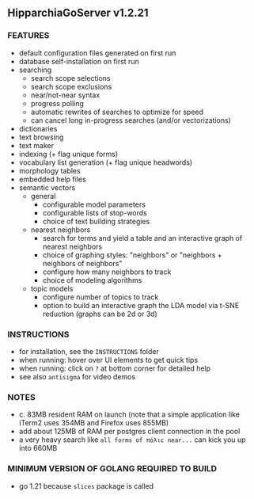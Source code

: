 ## HipparchiaGoServer v1.2.21

### FEATURES

* default configuration files generated on first run
* database self-installation on first run
* searching
  * search scope selections 
  * search scope exclusions 
  * near/not-near syntax
  * progress polling
  * automatic rewrites of searches to optimize for speed
  * can cancel long in-progress searches (and/or vectorizations)
* dictionaries
* text browsing
* text maker
* indexing (+ flag unique forms)
* vocabulary list generation (+ flag unique headwords)
* morphology tables
* embedded help files
* semantic vectors 
  * general
    * configurable model parameters
    * configurable lists of stop-words
    * choice of text building strategies
  * nearest neighbors
    * search for terms and yield a table and an interactive graph of nearest neighbors
    * choice of graphing styles: "neighbors" or "neighbors + neighbors of neighbors"
    * configure how many neighbors to track
    * choice of modeling algorithms
  * topic models
    * configure number of topics to track
    * option to build an interactive graph the LDA model via t-SNE reduction (graphs can be 2d or 3d)

### INSTRUCTIONS
* for installation, see the `INSTRUCTIONS` folder
* when running: hover over UI elements to get quick tips
* when running: click on `?` at bottom corner for detailed help
* see also `antisigma` for video demos

### NOTES

* c. 83MB resident RAM on launch (note that a simple application like iTerm2 uses 354MB and Firefox uses 855MB)
* add about 125MB of RAM per postgres client connection in the pool
* a very heavy search like `all forms of πόλιϲ near...` can kick you up into 660MB

### MINIMUM VERSION OF GOLANG REQUIRED TO BUILD
* go 1.21 because `slices` package is called
